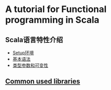 # A tutorial for Functional programming in Scala

## Scala语言特性介绍

* [Setup环境](https://github.com/dashengSun/FP-starter-in-scala/blob/master/doc/intro/01-setup.md)
* [基本语法](https://github.com/dashengSun/FP-starter-in-scala/blob/master/doc/intro/02-basic.md)
* [类型参数和可变性](https://github.com/dashengSun/FP-starter-in-scala/blob/master/doc/intro/03-type_parameter_and_variance.md)

## [Common used libraries](https://github.com/dashengSun/FP-starter-in-scala/blob/master/doc/library/README.md)
